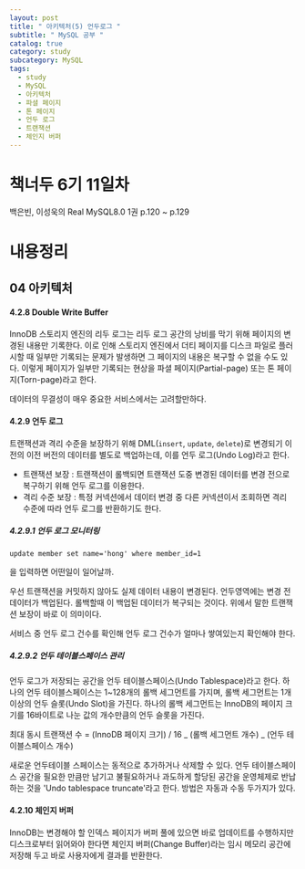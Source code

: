 ```yaml
---
layout: post
title: " 아키텍처(5) 언두로그 "
subtitle: " MySQL 공부 "
catalog: true
category: study
subcategory: MySQL
tags:
  - study
  - MySQL
  - 아키텍처
  - 파셜 페이지
  - 톤 페이지
  - 언두 로그
  - 트랜잭션
  - 체인지 버퍼
---
```


# 책너두 6기 11일차

백은빈, 이성욱의 Real MySQL8.0 1권 p.120 ~ p.129

# 내용정리

## 04 아키텍처

#### 4.2.8 Double Write Buffer

InnoDB 스토리지 엔진의 리두 로그는 리두 로그 공간의 낭비를 막기 위해 페이지의 변경된 내용만 기록한다. 이로 인해 스토리지 엔진에서 더티 페이지를 디스크 파일로 플러시할 때 일부만 기록되는 문제가 발생하면 그 페이지의 내용은 복구할 수 없을 수도 있다. 이렇게 페이지가 일부만 기록되는 현상을 파셜 페이지(Partial-page) 또는 톤 페이지(Torn-page)라고 한다.

데이터의 무결성이 매우 중요한 서비스에서는 고려할만하다.

#### 4.2.9 언두 로그

트랜잭션과 격리 수준을 보장하기 위해 DML(`insert`, `update`, `delete`)로 변경되기 이전의 이전 버전의 데이터를 별도로 백업하는데, 이를 언두 로그(Undo Log)라고 한다.

- 트랜잭션 보장 : 트랜잭션이 롤백되면 트랜잭션 도중 변경된 데이터를 변경 전으로 복구하기 위해 언두 로그를 이용한다.
- 격리 수준 보장 : 특정 커넥션에서 데이터 변경 중 다른 커넥션이서 조회하면 격리 수준에 따라 언두 로그를 반환하기도 한다.

##### 4.2.9.1 언두 로그 모니터링

`update member set name='hong' where member_id=1`

을 입력하면 어떤일이 일어날까.

우선 트랜잭션을 커밋하지 않아도 실제 데이터 내용이 변경된다. 언두영역에는 변경 전 데이터가 백업된다. 롤백할때 이 백업된 데이터가 복구되는 것이다. 위에서 말한 트랜잭션 보장이 바로 이 의미이다.

서비스 중 언두 로그 건수를 확인해 언두 로그 건수가 얼마나 쌓여있는지 확인해야 한다.

##### 4.2.9.2 언두 테이블스페이스 관리

언두 로그가 저장되는 공간을 언두 테이블스페이스(Undo Tablespace)라고 한다. 하나의 언두 테이블스페이스는 1~128개의 롤백 세그먼트를 가지며, 롤백 세그먼트는 1개 이상의 언두 슬롯(Undo Slot)을 가진다. 하나의 롤백 세그먼트는 InnoDB의 페이지 크기를 16바이트로 나눈 값의 개수만큼의 언두 슬롯을 가진다.

최대 동시 트랜잭션 수 = (InnoDB 페이지 크기) / 16 _ (롤백 세그먼트 개수) _ (언두 테이블스페이스 개수)

새로운 언두테이블 스페이스는 동적으로 추가하거나 삭제할 수 있다. 언두 테이블스페이스 공간을 필요한 만큼만 남기고 불필요하거나 과도하게 할당된 공간을 운영체제로 반납하는 것을 'Undo tablespace truncate'라고 한다. 방법은 자동과 수동 두가지가 있다.

#### 4.2.10 체인지 버퍼

InnoDB는 변경해야 할 인덱스 페이지가 버퍼 풀에 있으면 바로 업데이트를 수행하지만 디스크로부터 읽어와야 한다면 체인지 버퍼(Change Buffer)라는 임시 메모리 공간에 저장해 두고 바로 사용자에게 결과를 반환한다.
